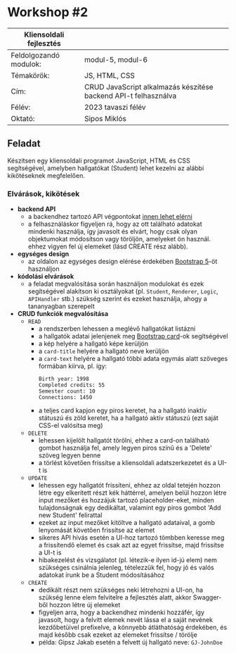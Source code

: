 # Workshop #2

| Kliensoldali fejlesztés | |
|-----|---|
| Feldolgozandó modulok: | modul-5, modul-6 |
| Témakörök: | JS, HTML, CSS |
| Cím: | CRUD JavaScript alkalmazás készítése backend API-t felhasználva |
| Félév: | 2023 tavaszi félév |
| Oktató: | Sipos Miklós |

## Feladat

Készítsen egy kliensoldali programot JavaScript, HTML és CSS segítségével, amelyben hallgatókat (Student) lehet kezelni az alábbi kikötéseknek megfelelően.

### Elvárások, kikötések
- **backend API**
    - a backendhez tartozó API végpontokat [innen lehet elérni](https://practiceapi.nikprog.hu/swagger/index.html)
    - a felhasználáskor figyeljen rá, hogy az ott található adatokat mindenki használja, így javasolt és elvárt, hogy csak olyan objektumokat módosítson vagy töröljön, amelyeket ön használ. ehhez vigyen fel új elemeket (lásd CREATE rész alább).
- **egységes design**
    - az oldalon az egységes design elérése érdekében [Bootstrap 5](https://getbootstrap.com/docs/5.3/getting-started/download/)-öt használjon
- **kódolási elvárások**
    - a feladat megvalósítása során használjon modulokat és ezek segítségével alakítson ki osztályokat (pl. `Student`, `Renderer`, `Logic`, `APIHandler` stb.) szükség szerint és ezeket használja, ahogy a tananyagban szerepelt
- **CRUD funkciók megvalósítása**
    - `READ`
        - a rendszerben lehessen a meglévő hallgatókat listázni
        - a hallgatók adatai jelenjenek meg [Bootstrap card](https://getbootstrap.com/docs/5.0/components/card/)-ok segítségével
        - a kép helyére a hallgató képe kerüljön
        - a `card-title` helyére a hallgató neve kerüljön
        - a `card-text` helyére a hallgató többi adata egymás alatt szöveges formában kiírva, pl. így:
            ``` 
            Birth year: 1998
            Completed credits: 55
            Semester count: 10
            Connections: 1450
            ```
        - a teljes card kapjon egy piros keretet, ha a hallgató inaktív státuszú és zöld keretet, ha a hallgató aktív státuszú (ezt saját CSS-el valósítsa meg)
    - `DELETE`
        - lehessen kijelölt hallgatót törölni, ehhez a card-on található gombot használja fel, amely legyen piros színű és a 'Delete' szöveg legyen benne
        - a törlést követően frissítse a kliensoldali adatszerkezetet és a UI-t is
    - `UPDATE`
        - lehessen egy hallgatót frissíteni, ehhez az oldal tetején hozzon létre egy elkerített részt kék háttérrel, amelyen belül hozzon létre input mezőket és hozzájuk tartozó placeholder-eket, minden tulajdonságnak egy dedikáltat, valamint egy piros gombot 'Add new Student' felirattal
        - ezeket az input mezőket kitöltve a hallgató adataival, a gomb lenyomását követően frissítse az elemet
        - sikeres API hívás esetén a UI-hoz tartozó tömbben keresse meg a frissítendő elemet és csak azt az egyet frissítse, majd frissítse a UI-t is
        - hibakezelést és vizsgálatot (pl. létezik-e ilyen id-jú elem) nem szükséges csinálnia jelenleg, tételezzük fel, hogy jó és valós adatokat írunk be a Student módosításához
    - `CREATE`
        - dedikált részt nem szükséges neki létrehozni a UI-on, ha szükség lenne elem felvitelre a fejlesztés alatt, akkor Swagger-ből hozzon létre új elemeket
        - figyeljen arra, hogy a backendhez mindenki hozzáfér, így javasolt, hogy a felvitt elemek nevét lássa el a saját nevének kezdőbetüivel prefixelve, a könnyebb átláthatóság érdekében, és majd később csak ezeket az elemeket frissítse / törölje
        - példa: Gipsz Jakab esetén a felvett új hallgató neve: `GJ-JohnDoe`